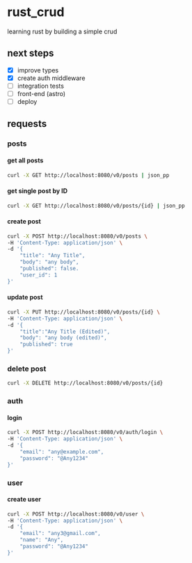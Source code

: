 # rust_crud

learning rust by building a simple crud

## next steps

- [x] improve types
- [x] create auth middleware
- [ ] integration tests
- [ ] front-end (astro)
- [ ] deploy

## requests

### posts

#### get all posts

```sh
curl -X GET http://localhost:8080/v0/posts | json_pp
```

#### get single post by ID

```sh
curl -X GET http://localhost:8080/v0/posts/{id} | json_pp
```

#### create post

```sh
curl -X POST http://localhost:8080/v0/posts \
-H 'Content-Type: application/json' \
-d '{
    "title": "Any Title",
    "body": "any body",
    "published": false.
    "user_id": 1
}'
```

#### update post

```sh
curl -X PUT http://localhost:8080/v0/posts/{id} \
-H 'Content-Type: application/json' \
-d '{
    "title":"Any Title (Edited)",
    "body": "any body (edited)",
    "published": true
}'
```

### delete post

```sh
curl -X DELETE http://localhost:8080/v0/posts/{id}
```

### auth

#### login

```sh
curl -X POST http://localhost:8080/v0/auth/login \
-H 'Content-Type: application/json' \
-d '{
    "email": "any@example.com",
    "password": "@Any1234"
}'
```

### user

#### create user

```sh
curl -X POST http://localhost:8080/v0/user \
-H 'Content-Type: application/json' \
-d '{
    "email": "any3@gmail.com",
    "name": "Any",
    "password": "@Any1234"
}'
```
